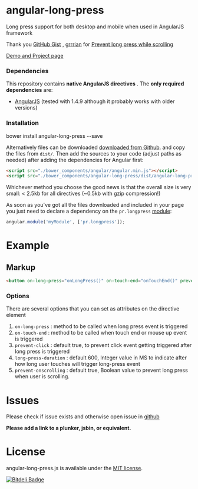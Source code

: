 # angular-long-press
Long press support for both desktop and mobile when used in AngularJS framework

Thank you
[GitHub Gist](https://gist.github.com/BobNisco/9885852)
, [grrrian](https://github.com/grrrian) for [Prevent long press while scrolling](https://github.com/puneethrai/angular-long-press/issues/3)

[Demo and Project page](http://puneethrai.github.io/angular-long-press/)

### Dependencies

This repository contains **native AngularJS directives** . The **only required dependencies** are: 

*   [AngularJS](http://angularjs.org) (tested with 1.4.9 although it probably works with older versions)

### Installation

bower install angular-long-press --save

Alternatively files can be downloaded [downloaded from Github](https://github.com/puneethrai/angular-long-press).
and copy the files from `dist/`. Then add the sources to your code (adjust paths as needed) after 
adding the dependencies for Angular first:

```html
<script src="./bower_components/angular/angular.min.js"></script>
<script src="./bower_components/angular-long-press/dist/angular-long-press.js"></script>
```

Whichever method you choose the good news is that the overall size is very small: &lt; 2.5kb for all directives (~0.5kb with gzip compression!)


As soon as you've got all the files downloaded and included in your page you just need to declare a dependency on the `pr.longpress` [module](http://docs.angularjs.org/guide/module):   

```javascript
angular.module('myModule', ['pr.longpress']);
```

# Example

## Markup

```html
<button on-long-press="onLongPress()" on-touch-end="onTouchEnd()" prevent-click="true"></button>
```

### Options

There are several options that you can set as attributes on the directive element

1.  `on-long-press` : method to be called when long press event is triggered
2.  `on-touch-end` : method to be called when touch end or mouse up event is triggered
3.  `prevent-click` : default true, to prevent click event getting triggered after long press is triggered
4. `long-press-duration` : default 600, Integer value in MS to indicate after how long user touches will trigger long-press event
5. `prevent-onscrolling` : default true, Boolean value to prevent long press when user is scrolling.


# Issues
 
Please check if issue exists and otherwise open issue in [github](https://github.com/puneethrai/angular-long-press/issues?state=open)

**Please add a link to a plunker, jsbin, or equivalent.**



# License

angular-long-press.js is available under the [MIT license](http://opensource.org/licenses/MIT).


[![Bitdeli Badge](https://d2weczhvl823v0.cloudfront.net/puneethrai/angular-long-press/trend.png)](https://bitdeli.com/free "Bitdeli Badge")

